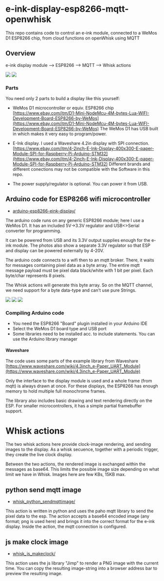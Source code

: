 # e-ink-display-esp8266-mqtt-openwhisk
This repo contains code to control an e-ink module, connected to a WeMos D1 ESP8266 chip, from cloud functions on openWhisk using MQTT


## Overview

  e-ink display module --> ESP8266 --> MQTT --> Whisk actions
  


![](doc/3.JPG)
![](doc/4.JPG)

### Parts

You need only 2 parts to build a display like this yourself:

* WeMos D1 microcontroller or equiv. ESP8266 chip [https://www.ebay.com/itm/D1-Mini-NodeMcu-4M-bytes-Lua-WIFI-Development-Board-ESP8266-by-WeMos](https://www.ebay.com/itm/D1-Mini-NodeMcu-4M-bytes-Lua-WIFI-Development-Board-ESP8266-by-WeMos)
The WeMos D1 has USB built in which makes it very easy to program/power.

* E-Ink display. I used a Waveshare 4.2in display with SPI connection. [https://www.ebay.com/itm/4-2inch-E-Ink-Display-400x300-E-paper-Module-SPI-for-Raspberry-Pi-Arduino-STM32](https://www.ebay.com/itm/4-2inch-E-Ink-Display-400x300-E-paper-Module-SPI-for-Raspberry-Pi-Arduino-STM32)
Different brands and different conections may not be compatible with the Software in this repo.

* The power supply/regulator is optional. You can power it from USB.


## Arduino code for ESP8266 wifi microcontroller

* [arduino-esp8266-eink-display/](arduino-esp8266-eink-display/)

The arduino code runs on any generic ESP8266 module; here I use a WeMos D1. It has an included 5V->3.3V regulator and USB<>Serial converter for programming. 

It can be powered from USB and its 3.3V output supplies enough for the e-ink module. The photos also show a separate 3.3V regulator so that ESP and display can be powered externally by 4-20V.

The arduino code connects to a wifi then to an mqtt broker. There, it waits for messages containing pixel data as a byte array. The entire mqtt message payload must be pixel data black/white with 1 bit per pixel. Each byte/char represents 8 pixels. 

The Whisk actions will generate this byte array. So on the MQTT channel, we need support for a byte data-type and can't use pure Strings.

![](doc/IMG_20171219_133108.jpg)
![](doc/IMG_20171219_133203.jpg)
![](doc/IMG_20171219_133722.jpg)

### Compiling Arduino code

* You need the ESP8266 "Board" plugin installed in your Arduino IDE
* Select the WeMos D1 board type and USB port
* Some libraries need to be installed acc. to include statements. You can use the Arduino library manager


#### Waveshare
The code uses some parts of the example library from Waveshare [https://www.waveshare.com/wiki/4.3inch_e-Paper_UART_Module](https://www.waveshare.com/wiki/4.3inch_e-Paper_UART_Module)

Only the interface to the display module is used and a whole frame (from mqtt) is always drawn at once. For these displays, the ESP8266 has enough memory to hold multiple full monochrome frames.

The library also includes basic drawing and text rendering directly on the ESP. For smaller microcontrollers, it has a simple partial framebuffer support.


# Whisk actions

The two whisk actions here provide clock-image rendering, and sending images to the display.
As a whisk secuence, together with a periodic trigger, they create the live clock display.

Between the two actions, the rendered image is exchanged within the messages as base64. This limits the possible image size depending on what limit we have in Whisk. Images here are few KBs, 15KB max.

## python send mqtt image

* [whisk_python_sendmqttimage/](whisk_python_sendmqttimage/)

This action is written in python and uses the paho mqtt library to send the pixel data to the esp. The action accepts a base64 encoded image (any format; png is used here) and brings it into the correct format for the e-ink display. Inside the action, the mqtt connection is configured.


## js make clock image

* [whisk_js_makeclock/](whisk_js_makeclock/)

This action uses the js library "Jimp" to render a PNG image with the current time. You can copy the resulting image-string into a browser address bar to preview the resulting image.


